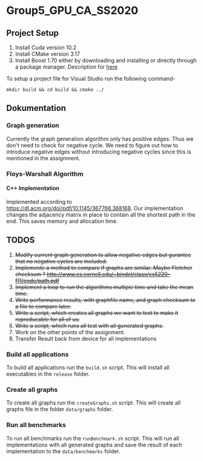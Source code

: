 # Group5_GPU_CA_SS2020


## Project Setup 

1. Install Cuda version 10.2 
2. Install CMake version 3.17
3. Install Boost 1.70 either by downloading and installing or directly through a package manager. 
	Description for [here](https://www.boost.org/doc/libs/1_70_0/more/getting_started/windows.html#simplified-build-from-source)

To setup a project file for Visual Studio run the following command- 

`mkdir build && cd build && cmake ../`



## Dokumentation 


### Graph generation 

Currently the graph generation algorithm only has positive edges.
Thus we don't need to check for negative cycle. 
We need to figure out how to introduce negative edges without introducing negative cycles since this is mentioned in the assignment.

### Floys-Warshall Algorithm

#### C++ Implementation 

Implemented according to https://dl.acm.org/doi/pdf/10.1145/367766.368168.
Our implementation changes the adjacency matrix in place to contain all the shortest path in the end. 
This saves memory and allocation time.


## TODOS

1. ~~Modify current graph generation to allow negative edges but gurantee that no negative cycles are included.~~
2. ~~Implemente a method to compare if graphs are similar.  Maybe Fletcher checksum ? http://www.cs.cornell.edu/~bindel/class/cs5220-f11/code/path.pdf~~
3. ~~Implement a loop to run the algorithms multiple time and take the mean time.~~
4. ~~Write performance results, with graphfile name, and graph checksum to a file to compare later.~~ 
5. ~~Write a script, which creates all graphs we want to test to make it reproducable for all of us.~~ 
6. ~~Write a script, which runs all test with all generated graphs.~~ 
7. Work on the other points of the assignment. 
8. Transfer Result back from device for all implementations

### Build all applications

To build all applications run the `build.sh` script. This will install all executables in the `release` folder.

### Create all graphs

To create all graphs run the `createGraphs.sh` script. This will create all graphs file in the folder `data/graphs` folder. 

### Run all benchmarks

To run all benchmarks run the `runBenchmark.sh` script. This will run all implementations with all generated graphs and save the result of each implementation to the `data/benchmarks` folder.